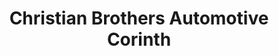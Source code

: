 ---
title: "Christian Brothers Automotive Corinth"
url: /corinth/christian-brothers-automotive-corinth/
shop: Autowerkstatt
---